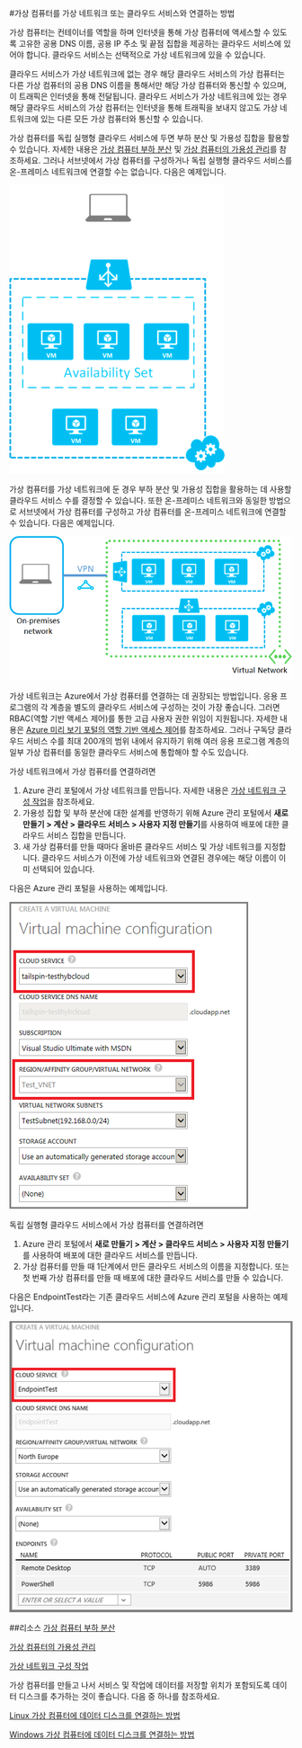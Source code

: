 <properties authors="kathydav" editor="tysonn" manager="timlt" /> 


#가상 컴퓨터를 가상 네트워크 또는 클라우드 서비스와 연결하는 방법

가상 컴퓨터는 컨테이너를 역할을 하며 인터넷을 통해 가상 컴퓨터에 액세스할 수 있도록 고유한 공용 DNS 이름, 공용 IP 주소 및 끝점 집합을 제공하는 클라우드 서비스에 있어야 합니다. 클라우드 서비스는 선택적으로 가상 네트워크에 있을 수 있습니다. 

클라우드 서비스가 가상 네트워크에 없는 경우 해당 클라우드 서비스의 가상 컴퓨터는 다른 가상 컴퓨터의 공용 DNS 이름을 통해서만 해당 가상 컴퓨터와 통신할 수 있으며, 이 트래픽은 인터넷을 통해 전달됩니다. 클라우드 서비스가 가상 네트워크에 있는 경우 해당 클라우드 서비스의 가상 컴퓨터는 인터넷을 통해 트래픽을 보내지 않고도 가상 네트워크에 있는 다른 모든 가상 컴퓨터와 통신할 수 있습니다.

가상 컴퓨터를 독립 실행형 클라우드 서비스에 두면 부하 분산 및 가용성 집합을 활용할 수 있습니다. 자세한 내용은 [가상 컴퓨터 부하 분산](../../articles/load-balance-virtual-machines/) 및 [가상 컴퓨터의 가용성 관리](../../articles/manage-availability-virtual-machines/)를 참조하세요. 그러나 서브넷에서 가상 컴퓨터를 구성하거나 독립 실행형 클라우드 서비스를 온-프레미스 네트워크에 연결할 수는 없습니다. 다음은 예제입니다.

![Virtual machines in a standalone cloud service](./media/howto-connect-vm-cloud-service/CloudServiceExample.png)
 
가상 컴퓨터를 가상 네트워크에 둔 경우 부하 분산 및 가용성 집합을 활용하는 데 사용할 클라우드 서비스 수를 결정할 수 있습니다. 또한 온-프레미스 네트워크와 동일한 방법으로 서브넷에서 가상 컴퓨터를 구성하고 가상 컴퓨터를 온-프레미스 네트워크에 연결할 수 있습니다. 다음은 예제입니다.

![Virtual machines in a virtual network](./media/howto-connect-vm-cloud-service/VirtualNetworkExample.png)

가상 네트워크는 Azure에서 가상 컴퓨터를 연결하는 데 권장되는 방법입니다. 응용 프로그램의 각 계층을 별도의 클라우드 서비스에 구성하는 것이 가장 좋습니다. 그러면 RBAC(역할 기반 액세스 제어)를 통한 고급 사용자 권한 위임이 지원됩니다. 자세한 내용은 [Azure 미리 보기 포털의 역할 기반 액세스 제어](../../articles//role-based-access-control-configure/)를 참조하세요. 그러나 구독당 클라우드 서비스 수를 최대 200개의 범위 내에서 유지하기 위해 여러 응용 프로그램 계층의 일부 가상 컴퓨터를 동일한 클라우드 서비스에 통합해야 할 수도 있습니다.

가상 네트워크에서 가상 컴퓨터를 연결하려면

1.	Azure 관리 포털에서 가상 네트워크를 만듭니다. 자세한 내용은 [가상 네트워크 구성 작업](https://msdn.microsoft.com/library/azure/jj156206.aspx)을 참조하세요.
2.	가용성 집합 및 부하 분산에 대한 설계를 반영하기 위해 Azure 관리 포털에서 **새로 만들기 > 계산 > 클라우드 서비스 > 사용자 지정 만들기**를 사용하여 배포에 대한 클라우드 서비스 집합을 만듭니다.
3.	새 가상 컴퓨터를 만들 때마다 올바른 클라우드 서비스 및 가상 네트워크를 지정합니다. 클라우드 서비스가 이전에 가상 네트워크와 연결된 경우에는 해당 이름이 이미 선택되어 있습니다.

다음은 Azure 관리 포털을 사용하는 예제입니다.

![Selecting a cloud service for a virtual machine](./media/howto-connect-vm-cloud-service/VMConfig1.png)
 
독립 실행형 클라우드 서비스에서 가상 컴퓨터를 연결하려면

1.	Azure 관리 포털에서 **새로 만들기 > 계산 > 클라우드 서비스 > 사용자 지정 만들기**를 사용하여 배포에 대한 클라우드 서비스를 만듭니다.
2.	가상 컴퓨터를 만들 때 1단계에서 만든 클라우드 서비스의 이름을 지정합니다. 
또는 첫 번째 가상 컴퓨터를 만들 때 배포에 대한 클라우드 서비스를 만들 수 있습니다.

다음은 EndpointTest라는 기존 클라우드 서비스에 Azure 관리 포털을 사용하는 예제입니다.
 
![Add a virtual machine to an existing cloud service](./media/howto-connect-vm-cloud-service/Connect-VM-to-CS.png)

##리소스
[가상 컴퓨터 부하 분산](../../articles/load-balance-virtual-machines/)

[가상 컴퓨터의 가용성 관리](../../articles/manage-availability-virtual-machines/)

[가상 네트워크 구성 작업](https://msdn.microsoft.com/library/azure/jj156206.aspx)

가상 컴퓨터를 만들고 나서 서비스 및 작업에 데이터를 저장할 위치가 포함되도록 데이터 디스크를 추가하는 것이 좋습니다. 다음 중 하나를 참조하세요.

[Linux 가상 컴퓨터에 데이터 디스크를 연결하는 방법](http://azure.microsoft.com/documentation/articles/virtual-machines-linux-how-to-attach-disk/)

[Windows 가상 컴퓨터에 데이터 디스크를 연결하는 방법](http://azure.microsoft.com/documentation/articles/storage-windows-attach-disk/)


<!--HONumber=45--> 
